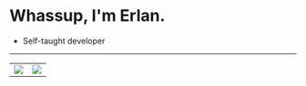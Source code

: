 # Whassup, I'm Erlan. <img src="https://komarev.com/ghpvc/?username=erlanbelekov" alt="" />

- Self-taught developer

---

<table>
  <tr>
    <td align="center" style="padding=0;width=50%;">
      <img align="center" style="padding=0;" src="https://gh-stats.erlanbelekov.me/api/?username=erlanbelekov&show_icons=true&title_color=4F8CC9&text_color=9f9f9f&bg_color=00000000&hide_border=true&icon_color=4F8CC9&hide_title=true&count_private=true"/>
    </td>
    <td align="center" style="padding=0;width=50%;">
      <img align="center" style="padding=0;" src="https://gh-stats.erlanbelekov.me/api/top-langs/?username=erlanbelekov&layout=compact&show_icons=true&title_color=4F8CC9&text_color=9f9f9f&bg_color=00000000&hide_border=true&icon_color=00000000&count_private=true&extra=cordis-lib/cordis;chatsift/automoderator,ama"/>
    </td>
  </tr>
</table>
